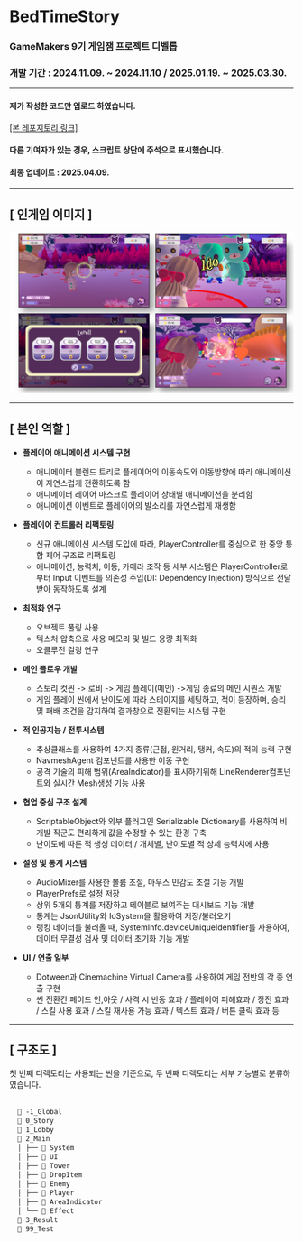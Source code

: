 # BedTimeStory
### GameMakers 9기 게임잼 프로젝트 디벨롭
### 개발 기간 : 2024.11.09. ~ 2024.11.10 / 2025.01.19. ~ 2025.03.30.
----
#### 제가 작성한 코드만 업로드 하였습니다.
[[본 레포지토리 링크]](https://github.com/PakaDopa/BedTimeStory)
#### 다른 기여자가 있는 경우, 스크립트 상단에 주석으로 표시했습니다. 
#### 최종 업데이트 : 2025.04.09.
---
## [ 인게임 이미지 ]

![인게임이미지](./BedTimeStoryInGameImage.png)


---
## [ 본인 역할 ]
- **플레이어 애니메이션 시스템 구현**
  - 애니메이터 블렌드 트리로 플레이어의 이동속도와 이동방향에 따라 애니메이션이 자연스럽게 전환하도록 함
  - 애니메이터 레이어 마스크로 플레이어 상태별 애니메이션을 분리함
  - 애니메이션 이벤트로 플레이어의 발소리를 자연스럽게 재생함
  
- **플레이어 컨트롤러 리팩토링**
  - 신규 애니메이션 시스템 도입에 따라, PlayerController를 중심으로 한 중앙 통합 제어 구조로 리팩토링
  - 애니메이션, 능력치, 이동, 카메라 조작 등 세부 시스템은 PlayerController로부터 Input 이벤트를 의존성 주입(DI: Dependency Injection) 방식으로 전달받아 동작하도록 설계
    
- **최적화 연구**
  - 오브젝트 풀링 사용
  - 텍스처 압축으로 사용 메모리 및 빌드 용량 최적화
  - 오클루전 컬링 연구
    
- **메인 플로우 개발**
  - 스토리 컷씬 -> 로비 -> 게임 플레이(메인) ->게임 종료의 메인 시퀀스 개발
  - 게임 플레이 씬에서 난이도에 따라 스테이지를 세팅하고, 적이 등장하며, 승리 및 패배 조건을 감지하여 결과창으로 전환되는 시스템 구현

- **적 인공지능 / 전투시스템**
  - 추상클래스를 사용하여 4가지 종류(근접, 원거리, 탱커, 속도)의 적의 능력 구현
  - NavmeshAgent 컴포넌트를 사용한 이동 구현
  - 공격 기술의 피해 범위(AreaIndicator)를 표시하기위해 LineRenderer컴포넌트와 실시간 Mesh생성 기능 사용

- **협업 중심 구조 설계**
  - ScriptableObject와 외부 플러그인 Serializable Dictionary를 사용하여 비개발 직군도 편리하게 값을 수정할 수 있는 환경 구축
  - 난이도에 따른 적 생성 데이터 / 개체별, 난이도별 적 상세 능력치에 사용
    
- **설정 및 통계 시스템**
  - AudioMixer를 사용한 볼륨 조절, 마우스 민감도 조절 기능 개발
  - PlayerPrefs로 설정 저장
  - 상위 5개의 통계를 저장하고 테이블로 보여주는 대시보드 기능 개발
  - 통계는 JsonUtility와 IoSystem을 활용하여 저장/불러오기
  - 랭킹 데이터를 불러올 때, SystemInfo.deviceUniqueIdentifier를 사용하여, 데이터 무결성 검사 및 데이터 초기화 기능 개발

- **UI / 연출 일부**
  - Dotween과 Cinemachine Virtual Camera를 사용하여 게임 전반의 각 종 연출 구현 
  - 씬 전환간 페이드 인,아웃 / 사격 시 반동 효과 / 플레이어 피해효과 / 장전 효과 / 스킬 사용 효과 / 스킬 재사용 가능 효과 / 텍스트 효과 / 버튼 클릭 효과 등

---
## [ 구조도 ]
첫 번째 디렉토리는 사용되는 씬을 기준으로, 두 번째 디렉토리는 세부 기능별로 분류하였습니다.

<pre><code>
  📁 -1_Global
  📁 0_Story
  📁 1_Lobby
  📁 2_Main
  │ ├── 📁 System
  │ ├── 📁 UI
  │ ├── 📁 Tower
  │ ├── 📁 DropItem
  │ ├── 📁 Enemy
  │ ├── 📁 Player
  │ ├── 📁 AreaIndicator
  │ └── 📁 Effect
  📁 3_Result
  📁 99_Test
  </code></pre>
